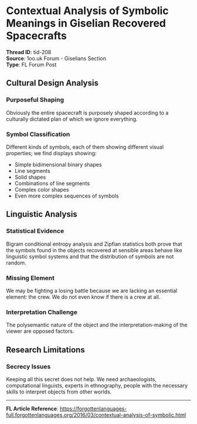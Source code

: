# Contextual Analysis of Symbolic Meanings in Giselian Recovered Spacecrafts
**Thread ID**: tid-208  
**Source**: 1oo.uk Forum - Giselians Section  
**Type**: FL Forum Post  

## Cultural Design Analysis

### Purposeful Shaping
Obviously the entire spacecraft is purposely shaped according to a culturally dictated plan of which we ignore everything.

### Symbol Classification
Different kinds of symbols, each of them showing different visual properties; we find displays showing:
- Simple bidimensional binary shapes
- Line segments
- Solid shapes  
- Combinations of line segments
- Complex color shapes
- Even more complex sequences of symbols

## Linguistic Analysis

### Statistical Evidence
Bigram conditional entropy analysis and Zipfian statistics both prove that the symbols found in the objects recovered at sensible areas behave like linguistic symbol systems and that the distribution of symbols are not random.

### Missing Element
We may be fighting a losing battle because we are lacking an essential element: the crew. We do not even know if there is a crew at all.

### Interpretation Challenge
The polysemantic nature of the object and the interpretation-making of the viewer are opposed factors.

## Research Limitations

### Secrecy Issues
Keeping all this secret does not help. We need archaeologists, computational linguists, experts in ethnography, people with the necessary skills to interpret objects from other worlds.

---
**FL Article Reference**: https://forgottenlanguages-full.forgottenlanguages.org/2016/03/contextual-analysis-of-symbolic.html

